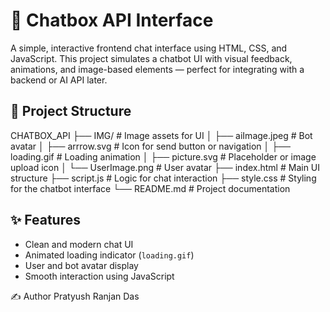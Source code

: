 # 💬 Chatbox API Interface

A simple, interactive frontend chat interface using HTML, CSS, and JavaScript. This project simulates a chatbot UI with visual feedback, animations, and image-based elements — perfect for integrating with a backend or AI API later.

## 📁 Project Structure

CHATBOX_API
├── IMG/ # Image assets for UI
│ ├── aiImage.jpeg # Bot avatar
│ ├── arrrow.svg # Icon for send button or navigation
│ ├── loading.gif # Loading animation
│ ├── picture.svg # Placeholder or image upload icon
│ └── UserImage.png # User avatar
├── index.html # Main UI structure
├── script.js # Logic for chat interaction
├── style.css # Styling for the chatbot interface
└── README.md # Project documentation

## ✨ Features

- Clean and modern chat UI
- Animated loading indicator (`loading.gif`)
- User and bot avatar display
- Smooth interaction using JavaScript


✍️ Author
Pratyush Ranjan Das
